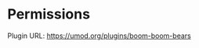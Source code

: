 # Permissions<a class="float-right notetoggle permission-info fas fa-info-circle text-decor-none" href=""></a>

Plugin URL: https://umod.org/plugins/boom-boom-bears

